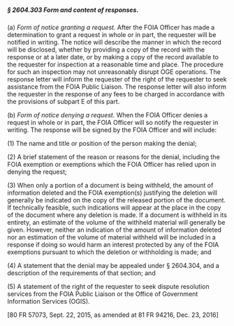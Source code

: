 ##### § 2604.303 Form and content of responses. #####

(a) *Form of notice granting a request.* After the FOIA Officer has made a determination to grant a request in whole or in part, the requester will be notified in writing. The notice will describe the manner in which the record will be disclosed, whether by providing a copy of the record with the response or at a later date, or by making a copy of the record available to the requester for inspection at a reasonable time and place. The procedure for such an inspection may not unreasonably disrupt OGE operations. The response letter will inform the requester of the right of the requester to seek assistance from the FOIA Public Liaison. The response letter will also inform the requester in the response of any fees to be charged in accordance with the provisions of subpart E of this part.

(b) *Form of notice denying a request.* When the FOIA Officer denies a request in whole or in part, the FOIA Officer will so notify the requester in writing. The response will be signed by the FOIA Officer and will include:

(1) The name and title or position of the person making the denial;

(2) A brief statement of the reason or reasons for the denial, including the FOIA exemption or exemptions which the FOIA Officer has relied upon in denying the request;

(3) When only a portion of a document is being withheld, the amount of information deleted and the FOIA exemption(s) justifying the deletion will generally be indicated on the copy of the released portion of the document. If technically feasible, such indications will appear at the place in the copy of the document where any deletion is made. If a document is withheld in its entirety, an estimate of the volume of the withheld material will generally be given. However, neither an indication of the amount of information deleted nor an estimation of the volume of material withheld will be included in a response if doing so would harm an interest protected by any of the FOIA exemptions pursuant to which the deletion or withholding is made; and

(4) A statement that the denial may be appealed under § 2604.304, and a description of the requirements of that section; and

(5) A statement of the right of the requester to seek dispute resolution services from the FOIA Public Liaison or the Office of Government Information Services (OGIS).

[80 FR 57073, Sept. 22, 2015, as amended at 81 FR 94216, Dec. 23, 2016]